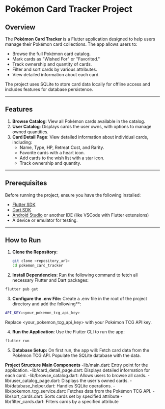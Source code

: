 # Pokémon Card Tracker Project

## Overview

The **Pokémon Card Tracker** is a Flutter application designed to help users manage their Pokémon card collections. The app allows users to:
- Browse the full Pokémon card catalog.
- Mark cards as "Wished For" or "Favorited."
- Track ownership and quantity of cards.
- Filter and sort cards by various attributes.
- View detailed information about each card.

The project uses SQLite to store card data locally for offline access and includes features for database persistence.

---

## Features

1. **Browse Catalog**: View all Pokémon cards available in the catalog.
2. **User Catalog**: Displays cards the user owns, with options to manage owned quantities.
3. **Card Detail Page**: View detailed information about individual cards, including:
   - Name, Type, HP, Retreat Cost, and Rarity.
   - Favorite cards with a heart icon.
   - Add cards to the wish list with a star icon.
   - Track ownership and quantity.

---

## Prerequisites

Before running the project, ensure you have the following installed:
- [Flutter SDK](https://flutter.dev/docs/get-started/install)
- [Dart SDK](https://dart.dev/get-dart)
- [Android Studio](https://developer.android.com/studio) or another IDE (like VSCode with Flutter extensions)
- A device or emulator for testing.

---

## How to Run

1. **Clone the Repository**:
   ```bash
   git clone <repository_url>
   cd pokemon_card_tracker

2. **Install Dependencies**: Run the following command to fetch all necessary Flutter and Dart packages:

```bash
flutter pub get
```
3. **Configure the .env File:** Create a .env file in the root of the project directory and add the following**:
```bash
API_KEY=<your_pokemon_tcg_api_key>
```
Replace <your_pokemon_tcg_api_key> with your Pokémon TCG API key.

4. **Run the Application**: Use the Flutter CLI to run the app:
```bash
flutter run
```
5. **Database Setup:** On first run, the app will:
Fetch card data from the Pokémon TCG API.
Populate the SQLite database with the data.

**Project Structure**
**Main Components**
-lib/main.dart: Entry point for the application.
-lib/card_detail_page.dart: Displays detailed information for each card.
-lib/browse_catalog.dart: Allows users to browse all cards.
-lib/user_catalog_page.dart: Displays the user's owned cards.
-lib/database_helper.dart: Handles SQLite operations.
-lib/pokemon_tcg_service.dart: Fetches data from the Pokémon TCG API.
-lib/sort_cards.dart: Sorts cards set by specified attribute
-lib/filter_cards.dart: Filters cards by a specified attribute




